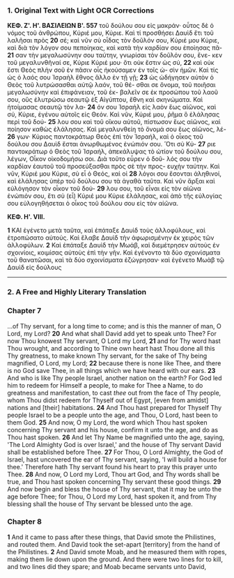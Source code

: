 ### 1. Original Text with Light OCR Corrections

**ΚΕΦ. Ζ'. Η'. ΒΑΣΙΛΕΙΩΝ Β'. 557**
τοῦ δούλου σου εἰς μακράν· οὗτος δὲ ὁ νόμος τοῦ ἀνθρώπου,
Κύριέ μου, Κύριε. Καὶ τί προσθήσει Δαυὶδ ἔτι τοῦ λαλῆσαι πρὸς **20**
σέ; καὶ νῦν σὺ οἶδας τὸν δοῦλόν σου, Κύριέ μου Κύριε, καὶ διὰ
τὸν λόγον σου πεποίηκας, καὶ κατὰ τὴν καρδίαν σου ἐποίησας πᾶ- **21**
σαν τὴν μεγαλωσύνην σου ταύτην, γνωρίσαι τὸν δοῦλόν σου, ἕνε-
κεν τοῦ μεγαλυνθῆναί σε, Κύριε Κύριέ μου· ὅτι οὐκ ἔστιν ὡς σύ, **22**
καὶ οὐκ ἔστι Θεὸς πλὴν σοῦ ἐν πᾶσιν οἷς ἠκούσαμεν ἐν τοῖς ὠ-
σὶν ἡμῶν. Καὶ τίς ὡς ὁ λαός σου Ἰσραὴλ ἔθνος ἄλλο ἐν τῇ γῇ; **23**
ὡς ὡδήγησεν αὐτὸν ὁ Θεὸς τοῦ λυτρώσασθαι αὐτῷ λαόν, τοῦ θέ-
σθαι σε ὄνομα, τοῦ ποιῆσαι μεγαλωσύνην καὶ ἐπιφάνειαν, τοῦ ἐκ-
βαλεῖν σε ἐκ προσώπου τοῦ λαοῦ σου, οὓς ἐλυτρώσω σεαυτῷ ἐξ
Αἰγύπτου, ἔθνη καὶ σκηνώματα. Καὶ ἡτοίμασας σεαυτῷ τὸν λα- **24**
όν σου Ἰσραὴλ εἰς λαὸν ἕως αἰῶνος, καὶ σύ, Κύριε, ἐγένου αὐτοῖς
εἰς Θεόν. Καὶ νῦν, Κύριέ μου, ῥῆμα ὃ ἐλάλησας περὶ τοῦ δού- **25**
λου σου καὶ τοῦ οἴκου αὐτοῦ, πίστωσον ἕως αἰῶνος, καὶ ποίησον
καθὼς ἐλάλησας. Καὶ μεγαλυνθείη τὸ ὄνομά σου ἕως αἰῶνος, λέ- **26**
γων· Κύριος παντοκράτωρ Θεὸς ἐπὶ τὸν Ἰσραήλ, καὶ ὁ οἶκος τοῦ
δούλου σου Δαυὶδ ἔσται ἀνωρθωμένος ἐνώπιόν σου. Ὅτι σὺ Κύ- **27**
ριε παντοκράτωρ ὁ Θεὸς τοῦ Ἰσραήλ, ἀπεκάλυψας τὸ ὠτίον τοῦ
δούλου σου, λέγων, Οἶκον οἰκοδομήσω σοι. Διὰ τοῦτο εὗρεν ὁ δοῦ-
λός σου τὴν καρδίαν ἑαυτοῦ τοῦ προσεύξασθαι πρὸς σὲ τὴν προς-
ευχὴν ταύτην. Καὶ νῦν, Κύριέ μου Κύριε, σὺ εἶ ὁ Θεός, καὶ οἱ **28**
λόγοι σου ἔσονται ἀληθινοί, καὶ ἐλάλησας ὑπὲρ τοῦ δούλου σου τὰ
ἀγαθὰ ταῦτα. Καὶ νῦν ἄρξαι καὶ εὐλόγησον τὸν οἶκον τοῦ δού- **29**
λου σου, τοῦ εἶναι εἰς τὸν αἰῶνα ἐνώπιόν σου, ἔτι σὺ (εἶ) Κύριέ
μου Κύριε ἐλάλησας, καὶ ἀπὸ τῆς εὐλογίας σου εὐλογηθήσεται ὁ
οἶκος τοῦ δούλου σου εἰς τὸν αἰῶνα.

**ΚΕΦ. Η'. VIII.**

**1** ΚΑΙ ἐγένετο μετὰ ταῦτα, καὶ ἐπάταξε Δαυὶδ τοὺς ἀλλοφύλους, καὶ ἐτροπώσατο αὐτούς. Καὶ ἔλαβε Δαυὶδ τὴν ἀφωρισμένην ἐκ χειρὸς τῶν ἀλλοφύλων.
**2** Καὶ ἐπάταξε Δαυὶδ τὴν Μωάβ, καὶ διεμέτρησεν αὐτοὺς ἐν σχοινίοις, κοιμίσας αὐτοὺς ἐπὶ τὴν γῆν. Καὶ ἐγένοντο τὰ δύο σχοινίσματα τοῦ θανατῶσαι, καὶ τὰ δύο σχοινίσματα ἐζώγρησαν· καὶ ἐγένετο Μωὰβ τῷ Δαυὶδ εἰς δούλους

---

### 2. A Free and Highly Literary Translation

### Chapter 7

...of Thy servant, for a long time to come; and is this the manner of man, O Lord, my Lord?
**20** And what shall David add yet to speak unto Thee? For now Thou knowest Thy servant, O Lord my Lord,
**21** and for Thy word hast Thou wrought, and according to Thine own heart hast Thou done all this Thy greatness, to make known Thy servant, for the sake of Thy being magnified, O Lord, my Lord;
**22** because there is none like Thee, and there is no God save Thee, in all things which we have heard with our ears.
**23** And who is like Thy people Israel, another nation on the earth? For God led him to redeem for Himself a people, to make for Thee a Name, to do greatness and manifestation, to cast *thee* out from the face of Thy people, whom Thou didst redeem for Thyself out of Egypt, [even from amidst] nations and [their] habitations.
**24** And Thou hast prepared for Thyself Thy people Israel to be a people unto the age, and Thou, O Lord, hast been to them God.
**25** And now, O my Lord, the word which Thou hast spoken concerning Thy servant and his house, confirm it unto the age, and do as Thou hast spoken.
**26** And let Thy Name be magnified unto the age, saying, 'The Lord Almighty God is over Israel,' and the house of Thy servant David shall be established before Thee.
**27** For Thou, O Lord Almighty, the God of Israel, hast uncovered the ear of Thy servant, saying, 'I will build a house for thee.' Therefore hath Thy servant found his heart to pray this prayer unto Thee.
**28** And now, O Lord my Lord, Thou art God, and Thy words shall be true, and Thou hast spoken concerning Thy servant these good things.
**29** And now begin and bless the house of Thy servant, that it may be unto the age before Thee; for Thou, O Lord my Lord, hast spoken it, and from Thy blessing shall the house of Thy servant be blessed unto the age.

### Chapter 8

**1** And it came to pass after these things, that David smote the Philistines, and routed them. And David took the set-apart [territory] from the hand of the Philistines.
**2** And David smote Moab, and he measured them with ropes, making them lie down upon the ground. And there were two lines for to kill, and two lines did they spare; and Moab became servants unto David,